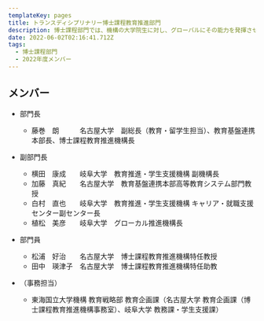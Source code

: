 ```yaml
---
templateKey: pages
title: トランスディシプリナリー博士課程教育推進部門
description: 博⼠課程部⾨では、機構の大学院生に対し、グローバルにその能力を発揮させるために、自分の専門領域の深い学識と卓越した能力に加えて、関係者との協働ネットワークを創造発展させる能力の育成を行います。
date: 2022-06-02T02:16:41.712Z
tags:
  - 博⼠課程部⾨
  - 2022年度メンバー
---
```

## メンバー

* 部門長

  * 藤巻　朗　　　名古屋大学　副総長（教育・留学生担当）、教育基盤連携本部長、博士課程教育推進機構長
* 副部門長

  * 横田　康成　　岐阜大学　教育推進・学生支援機構 副機構長
  * 加藤　真紀　　名古屋大学　教育基盤連携本部高等教育システム部門教授
  * 白村　直也　　岐阜大学　教育推進・学生支援機構 キャリア・就職支援センター副センター長
  * 植松　美彦　　岐阜大学　グローカル推進機構長　
* 部門員

  * 松浦　好治　　名古屋大学　博士課程教育推進機構特任教授
  * 田中　瑛津子　名古屋大学　博士課程教育推進機構特任助教
* （事務担当）

  * 東海国立大学機構 教育戦略部 教育企画課（名古屋大学 教育企画課（博士課程教育推進機構事務室）、岐阜大学 教務課・学生支援課）